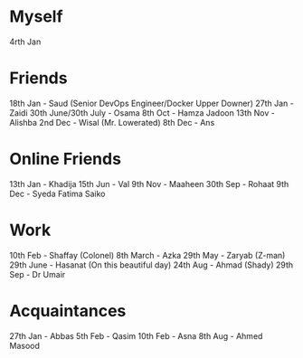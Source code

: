 # Myself
4rth Jan
# Friends
18th Jan - Saud (Senior DevOps Engineer/Docker Upper Downer)
27th Jan - Zaidi
30th June/30th July - Osama
8th Oct - Hamza Jadoon
13th Nov - Alishba
2nd Dec - Wisal (Mr. Lowerated)
8th Dec - Ans
# Online Friends
13th Jan - Khadija
15th Jun - Val
9th Nov - Maaheen
30th Sep - Rohaat
9th Dec - Syeda Fatima Saiko
# Work
10th Feb - Shaffay (Colonel)
8th March - Azka
29th May - Zaryab (Z-man)
29th June - Hasanat (On this beautiful day)
24th Aug - Ahmad (Shady)
29th Sep - Dr Umair
# Acquaintances
27th Jan - Abbas
5th Feb - Qasim
10th Feb - Asna
8th Aug - Ahmed Masood